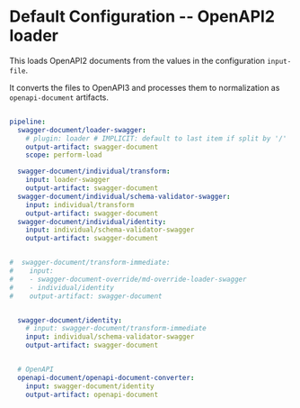 # Default Configuration -- OpenAPI2 loader

This loads OpenAPI2 documents from the values in the configuration `input-file`.

It converts the files to OpenAPI3 and processes them to normalization as
`openapi-document` artifacts.


``` yaml

pipeline:
  swagger-document/loader-swagger:
    # plugin: loader # IMPLICIT: default to last item if split by '/'
    output-artifact: swagger-document
    scope: perform-load

  swagger-document/individual/transform:
    input: loader-swagger
    output-artifact: swagger-document
  swagger-document/individual/schema-validator-swagger:
    input: individual/transform
    output-artifact: swagger-document
  swagger-document/individual/identity:
    input: individual/schema-validator-swagger
    output-artifact: swagger-document


#  swagger-document/transform-immediate:
#    input:
#    - swagger-document-override/md-override-loader-swagger
#    - individual/identity
#    output-artifact: swagger-document


  swagger-document/identity:
    # input: swagger-document/transform-immediate
    input: individual/schema-validator-swagger
    output-artifact: swagger-document


  # OpenAPI
  openapi-document/openapi-document-converter:
    input: swagger-document/identity
    output-artifact: openapi-document
```
